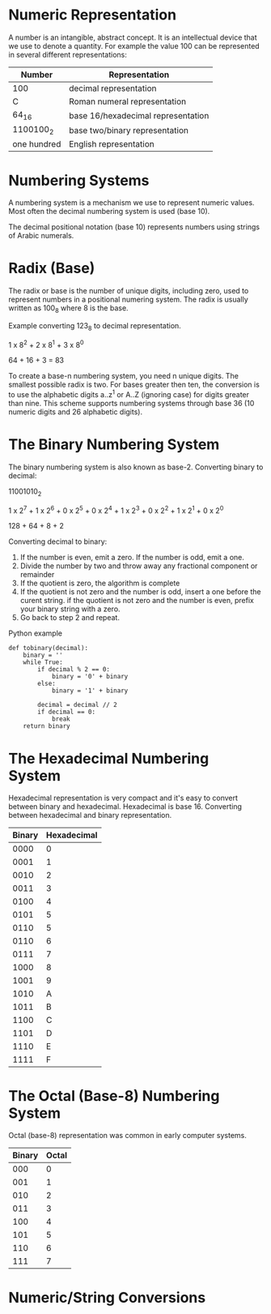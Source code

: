 # Numeric Representation

A number is an intangible, abstract concept. It is an intellectual device that we use to denote a
quantity. For example the value 100 can be represented in several different representations:

| Number              | Representation
|---------------------|--------------------------------------
| 100                 | decimal representation
| C                   | Roman numeral representation
| 64<sub>16</sub>     | base 16/hexadecimal representation
| 1100100<sub>2</sub> | base two/binary representation
| one hundred         | English representation

# Numbering Systems

A numbering system is a mechanism we use to represent numeric values. Most often the decimal
numbering system is used (base 10). 

The decimal positional notation (base 10) represents numbers using strings of Arabic numerals.

# Radix (Base)

The radix or base is the number of unique digits, including zero, used to represent numbers in a
positional numering system. The radix is usually written as 100<sub>8</sub> where 8 is the base.

Example converting 123<sub>8</sub> to decimal representation.

1 x 8<sup>2</sup> + 2 x 8<sup>1</sup> + 3 x 8<sup>0</sup>

64 + 16 + 3 = 83

To create a base-n numbering system, you need n unique digits. The smallest possible radix is two.
For bases greater then ten, the conversion is to use the alphabetic digits a..z<sup>1</sup> or A..Z
(ignoring case) for digits greater than nine. This scheme supports numbering systems through base 36
(10 numeric digits and 26 alphabetic digits).

# The Binary Numbering System

The binary numbering system is also known as base-2. Converting binary to decimal:

11001010<sub>2</sub>

1 x 2<sup>7</sup> + 1 x 2<sup>6</sup> + 0 x 2<sup>5</sup> + 0 x 2<sup>4</sup> + 1 x 2<sup>3</sup> +
0 x 2<sup>2</sup> + 1 x 2<sup>1</sup> + 0 x 2<sup>0</sup>

128 + 64 + 8 + 2

Converting decimal to binary:

1. If the number is even, emit a zero. If the number is odd, emit a one.
2. Divide the number by two and throw away any fractional component or remainder
3. If the quotient is zero, the algorithm is complete
4. If the quotient is not zero and the number is odd, insert a one before the curent string. if the
   quotient is not zero and the number is even, prefix your binary string with a zero.
5. Go back to step 2 and repeat.

Python example
```
def tobinary(decimal):
    binary = ''
    while True:
        if decimal % 2 == 0:
            binary = '0' + binary
        else:
            binary = '1' + binary

        decimal = decimal // 2
        if decimal == 0:
            break
    return binary
```

# The Hexadecimal Numbering System

Hexadecimal representation is very compact and it's easy to convert between binary and hexadecimal.
Hexadecimal is base 16. Converting between hexadecimal and binary representation.

| Binary | Hexadecimal
|--------|------------
| 0000   | 0
| 0001   | 1
| 0010   | 2
| 0011   | 3
| 0100   | 4
| 0101   | 5
| 0110   | 5
| 0110   | 6
| 0111   | 7
| 1000   | 8
| 1001   | 9
| 1010   | A
| 1011   | B
| 1100   | C
| 1101   | D
| 1110   | E
| 1111   | F

# The Octal (Base-8) Numbering System

Octal (base-8) representation was common in early computer systems.

| Binary | Octal
|--------|------
| 000    | 0
| 001    | 1
| 010    | 2
| 011    | 3
| 100    | 4
| 101    | 5
| 110    | 6
| 111    | 7

# Numeric/String Conversions
